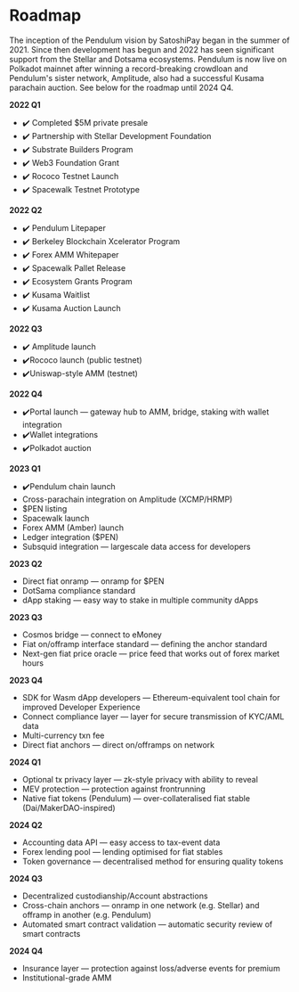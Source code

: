 # Roadmap

The inception of the Pendulum vision by SatoshiPay began in the summer of 2021. Since then development has begun and 2022 has seen significant support from the Stellar and Dotsama ecosystems. Pendulum is now live on Polkadot mainnet after winning a record-breaking crowdloan and Pendulum's sister network, Amplitude, also had a successful Kusama parachain auction. See below for the roadmap until 2024 Q4.&#x20;

**2022 Q1**

* ✔️ Completed $5M private presale&#x20;
* ✔️ Partnership with Stellar Development Foundation&#x20;
* ✔️ Substrate Builders Program&#x20;
* ✔️ Web3 Foundation Grant&#x20;
* ✔️ Rococo Testnet Launch&#x20;
* ✔️ Spacewalk Testnet Prototype

**2022 Q2**

* ✔️ Pendulum Litepaper&#x20;
* ✔️ Berkeley Blockchain Xcelerator Program&#x20;
* ✔️ Forex AMM Whitepaper&#x20;
* ✔️ Spacewalk Pallet Release&#x20;
* ✔️ Ecosystem Grants Program&#x20;
* ✔️ Kusama Waitlist
* ✔️ Kusama Auction Launch

**2022 Q3**

* ✔️ Amplitude launch&#x20;
* ✔️Rococo launch (public testnet)
* ✔️Uniswap-style AMM (testnet)

**2022 Q4**

* ✔️Portal launch — gateway hub to AMM, bridge, staking with wallet integration
* ✔️Wallet integrations
* ✔️Polkadot auction

**2023 Q1**

* ✔️Pendulum chain launch
* Cross-parachain integration on Amplitude (XCMP/HRMP)&#x20;
* $PEN listing
* Spacewalk launch
* Forex AMM (Amber) launch
* Ledger integration ($PEN)
* Subsquid integration — largescale data access for developers

**2023 Q2**

* Direct fiat onramp — onramp for $PEN
* DotSama compliance standard&#x20;
* dApp staking — easy way to stake in multiple community dApps

**2023 Q3**

* Cosmos bridge — connect to eMoney
* Fiat on/offramp interface standard — defining the anchor standard&#x20;
* Next-gen fiat price oracle — price feed that works out of forex market hours

**2023 Q4**

* SDK for Wasm dApp developers — Ethereum-equivalent tool chain for improved Developer Experience
* Connect compliance layer — layer for secure transmission of KYC/AML data
* Multi-currency txn fee&#x20;
* Direct fiat anchors — direct on/offramps on network

**2024 Q1**

* Optional tx privacy layer — zk-style privacy with ability to reveal
* MEV protection — protection against frontrunning
* Native fiat tokens (Pendulum) — over-collateralised fiat stable (Dai/MakerDAO-inspired)

**2024 Q2**

* Accounting data API — easy access to tax-event data
* Forex lending pool — lending optimised for fiat stables
* Token governance — decentralised method for ensuring quality tokens

**2024 Q3**

* Decentralized custodianship/Account abstractions
* Cross-chain anchors — onramp in one network (e.g. Stellar) and offramp in another (e.g. Pendulum)
* Automated smart contract validation — automatic security review of smart contracts

**2024 Q4**

* Insurance layer — protection against loss/adverse events for premium
* Institutional-grade AMM&#x20;
